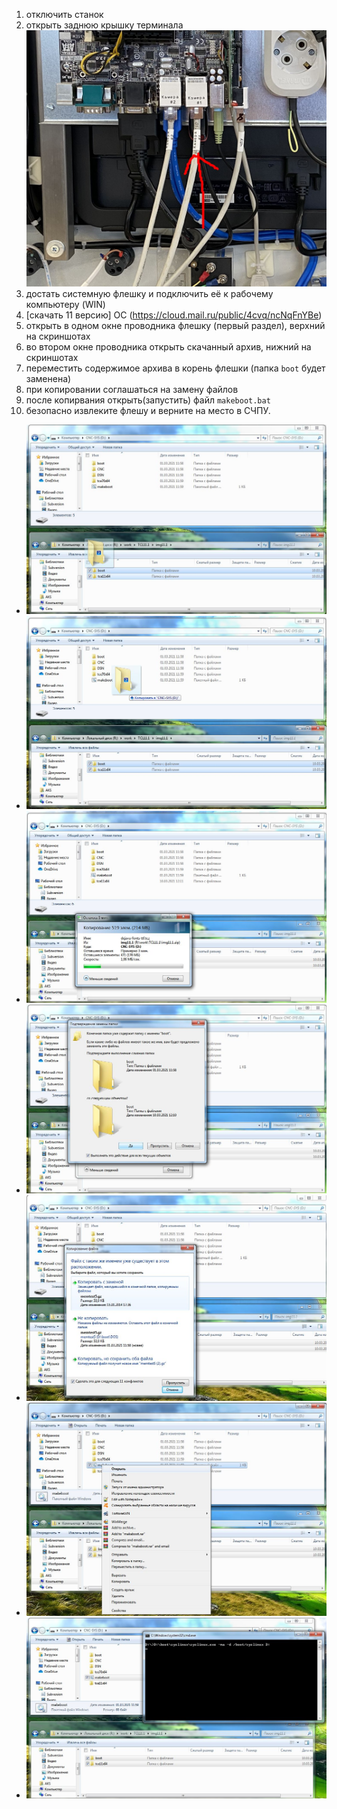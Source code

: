 1. отключить станок  
2. открыть заднюю крышку терминала ![Image](mon01.jpg)  
3. достать системную флешку и подключить её к рабочему компьютеру (WIN)  
4. [скачать 11 версию] ОС (https://cloud.mail.ru/public/4cvq/ncNqFnYBe)  
5. открыть в одном окне проводника флешку (первый раздел), верхний на скриншотах  
6. во втором окне проводника открыть скачанный архив, нижний на скриншотах  
7. переместить содержимое архива в корень флешки (папка ```boot``` будет заменена)  
8. при копировании соглашаться на замену файлов  
9. после копирвания открыть(запустить) файл ```makeboot.bat```  
10. безопасно извлеките флешу и верните на место в СЧПУ.  

* ![Image](Clipboard01.jpg)  
* ![Image](Clipboard02.jpg)  
* ![Image](Clipboard03.jpg)  
* ![Image](Clipboard04.jpg)  
* ![Image](Clipboard05.jpg)  
* ![Image](Clipboard06.jpg)  
* ![Image](Clipboard07.jpg)  
